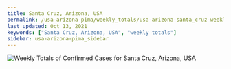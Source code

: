 ```yaml
---
title: Santa Cruz, Arizona, USA
permalink: /usa-arizona-pima/weekly_totals/usa-arizona-santa_cruz-weekly_totals.html
last_updated: Oct 13, 2021
keywords: ["Santa Cruz, Arizona, USA", "weekly totals"]
sidebar: usa-arizona-pima_sidebar
---
```


![Weekly Totals of Confirmed Cases for Santa Cruz, Arizona, USA](/covid_tracker/images/graphs/usa-arizona-santa_cruz-weekly_totals_graph.png)
